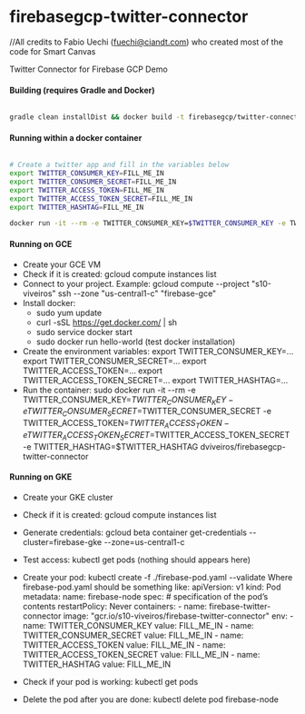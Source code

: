 firebasegcp-twitter-connector
=============================

//All credits to Fabio Uechi (fuechi@ciandt.com) who created most of the code for Smart Canvas

Twitter Connector for Firebase GCP Demo


#### Building (requires Gradle and Docker)

```bash

gradle clean installDist && docker build -t firebasegcp/twitter-connector .

```


#### Running within a docker container

```bash

# Create a twitter app and fill in the variables below
export TWITTER_CONSUMER_KEY=FILL_ME_IN
export TWITTER_CONSUMER_SECRET=FILL_ME_IN
export TWITTER_ACCESS_TOKEN=FILL_ME_IN
export TWITTER_ACCESS_TOKEN_SECRET=FILL_ME_IN
export TWITTER_HASHTAG=FILL_ME_IN

docker run -it --rm -e TWITTER_CONSUMER_KEY=$TWITTER_CONSUMER_KEY -e TWITTER_CONSUMER_SECRET=$TWITTER_CONSUMER_SECRET -e TWITTER_ACCESS_TOKEN=$TWITTER_ACCESS_TOKEN -e TWITTER_ACCESS_TOKEN_SECRET=$TWITTER_ACCESS_TOKEN_SECRET

```

#### Running on GCE

- Create your GCE VM
- Check if it is created: gcloud compute instances list
- Connect to your project. Example: gcloud compute --project "s10-viveiros" ssh --zone "us-central1-c" "firebase-gce"
- Install docker:
    - sudo yum update
    - curl -sSL https://get.docker.com/ | sh
    - sudo service docker start
    - sudo docker run hello-world (test docker installation)
- Create the environment variables:
    export TWITTER_CONSUMER_KEY=...
    export TWITTER_CONSUMER_SECRET=...
    export TWITTER_ACCESS_TOKEN=...
    export TWITTER_ACCESS_TOKEN_SECRET=...
    export TWITTER_HASHTAG=...
- Run the container: sudo docker run -it --rm -e TWITTER_CONSUMER_KEY=$TWITTER_CONSUMER_KEY -e TWITTER_CONSUMER_SECRET=$TWITTER_CONSUMER_SECRET -e TWITTER_ACCESS_TOKEN=$TWITTER_ACCESS_TOKEN -e TWITTER_ACCESS_TOKEN_SECRET=$TWITTER_ACCESS_TOKEN_SECRET -e TWITTER_HASHTAG=$TWITTER_HASHTAG dviveiros/firebasegcp-twitter-connector

#### Running on GKE

- Create your GKE cluster
- Check if it is created: gcloud compute instances list
- Generate credentials: gcloud beta container get-credentials --cluster=firebase-gke --zone=us-central1-c
- Test access: kubectl get pods (nothing should appears here)
- Create your pod: kubectl create -f ./firebase-pod.yaml --validate
    Where firebase-pod.yaml should be something like:
        apiVersion: v1
        kind: Pod
        metadata:
          name: firebase-node
        spec:  # specification of the pod’s contents
          restartPolicy: Never
          containers:
          - name: firebase-twitter-connector
            image: "gcr.io/s10-viveiros/firebase-twitter-connector"
            env:
              - name: TWITTER_CONSUMER_KEY
                value: FILL_ME_IN
              - name: TWITTER_CONSUMER_SECRET
                value: FILL_ME_IN
              - name: TWITTER_ACCESS_TOKEN
                value: FILL_ME_IN
              - name: TWITTER_ACCESS_TOKEN_SECRET
                value: FILL_ME_IN
              - name: TWITTER_HASHTAG
                value: FILL_ME_IN

- Check if your pod is working: kubectl get pods
- Delete the pod after you are done: kubectl delete pod firebase-node


